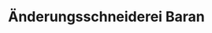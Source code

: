 ---
title: "Änderungsschneiderei Baran"
url: /bad-nauheim/aenderungsschneiderei-baran/
shop: Schneiderei
---